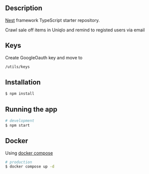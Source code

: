 ## Description

[Nest](https://github.com/nestjs/nest) framework TypeScript starter repository.

Crawl sale off items in Uniqlo and remind to registed users via email

## Keys
Create GoogleOauth key and move to
```bash
/utils/keys
```

## Installation

```bash
$ npm install
```

## Running the app

```bash
# development
$ npm start
```

## Docker
Using <a href="https://docs.docker.com/compose/">docker compose</a>
```bash
# production
$ docker compose up -d
```

